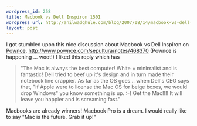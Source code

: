 ```yaml
--- 
wordpress_id: 258
title: Macbook vs Dell Inspiron 1501
wordpress_url: http://anilwadghule.com/blog/2007/08/14/macbook-vs-dell-inspiron-1501/
layout: post
---
```

I got stumbled upon this nice discussion about Macbook vs Dell Inspiron on <a href="http://pownce.com">Pownce</a>.
<a href="http://www.pownce.com/sepultura/notes/468370"> http://www.pownce.com/sepultura/notes/468370</a> (Pownce is happening ... woot!)
I liked this reply which has
<blockquote>"The Mac is always the best computer! White = minimalist and is fantastic! Dell tried to beef up it's design and in turn made their notebook line crappier. As far as the OS goes... when Dell's CEO says that, "If Apple were to license the Mac OS for beige boxes, we would drop Windows" you know something is up. :-) Get the Mac!!!! It will leave you happier and is screaming fast."</blockquote>
Macbooks are already winners! Macbook Pro is a dream. I would really like to say "Mac is the future.  Grab it up!"
